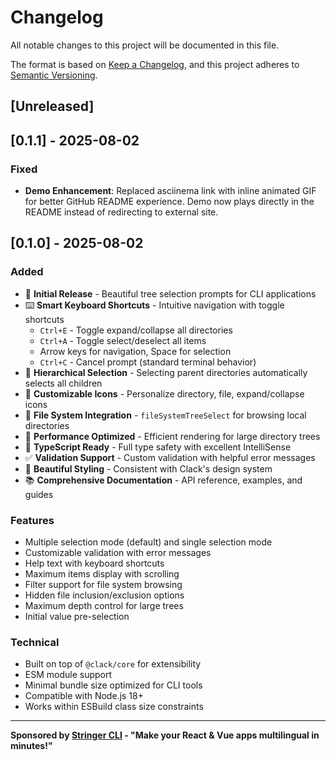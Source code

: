# Changelog

All notable changes to this project will be documented in this file.

The format is based on [Keep a Changelog](https://keepachangelog.com/en/1.0.0/),
and this project adheres to [Semantic Versioning](https://semver.org/spec/v2.0.0.html).

## [Unreleased]

## [0.1.1] - 2025-08-02

### Fixed
- **Demo Enhancement**: Replaced asciinema link with inline animated GIF for better GitHub README experience. Demo now plays directly in the README instead of redirecting to external site.

## [0.1.0] - 2025-08-02

### Added
- 🌳 **Initial Release** - Beautiful tree selection prompts for CLI applications
- ⌨️ **Smart Keyboard Shortcuts** - Intuitive navigation with toggle shortcuts
  - `Ctrl+E` - Toggle expand/collapse all directories
  - `Ctrl+A` - Toggle select/deselect all items  
  - Arrow keys for navigation, Space for selection
  - `Ctrl+C` - Cancel prompt (standard terminal behavior)
- 🎯 **Hierarchical Selection** - Selecting parent directories automatically selects all children
- 🎨 **Customizable Icons** - Personalize directory, file, expand/collapse icons
- 📁 **File System Integration** - `fileSystemTreeSelect` for browsing local directories
- 🚀 **Performance Optimized** - Efficient rendering for large directory trees
- 📱 **TypeScript Ready** - Full type safety with excellent IntelliSense
- ✅ **Validation Support** - Custom validation with helpful error messages
- 🎨 **Beautiful Styling** - Consistent with Clack's design system
- 📚 **Comprehensive Documentation** - API reference, examples, and guides

### Features
- Multiple selection mode (default) and single selection mode
- Customizable validation with error messages
- Help text with keyboard shortcuts
- Maximum items display with scrolling
- Filter support for file system browsing
- Hidden file inclusion/exclusion options
- Maximum depth control for large trees
- Initial value pre-selection

### Technical
- Built on top of `@clack/core` for extensibility
- ESM module support
- Minimal bundle size optimized for CLI tools
- Compatible with Node.js 18+ 
- Works within ESBuild class size constraints

---

**Sponsored by [Stringer CLI](https://stringer-cli.com) - "Make your React & Vue apps multilingual in minutes!"**